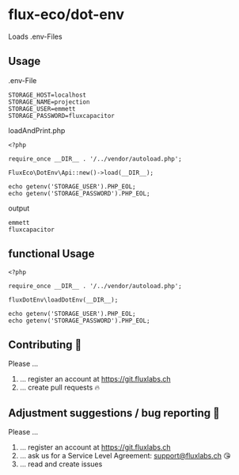 # flux-eco/dot-env

Loads .env-Files

## Usage

.env-File

```
STORAGE_HOST=localhost
STORAGE_NAME=projection
STORAGE_USER=emmett
STORAGE_PASSWORD=fluxcapacitor
```

loadAndPrint.php

```
<?php

require_once __DIR__ . '/../vendor/autoload.php';

FluxEco\DotEnv\Api::new()->load(__DIR__);

echo getenv('STORAGE_USER').PHP_EOL;
echo getenv('STORAGE_PASSWORD').PHP_EOL;
```

output

```
emmett
fluxcapacitor
```

## functional Usage

```
<?php

require_once __DIR__ . '/../vendor/autoload.php';

fluxDotEnv\loadDotEnv(__DIR__);

echo getenv('STORAGE_USER').PHP_EOL;
echo getenv('STORAGE_PASSWORD').PHP_EOL;
```

## Contributing :purple_heart:

Please ...

1. ... register an account at https://git.fluxlabs.ch
2. ... create pull requests :fire:

## Adjustment suggestions / bug reporting :feet:

Please ...

1. ... register an account at https://git.fluxlabs.ch
2. ... ask us for a Service Level Agreement: support@fluxlabs.ch :kissing_heart:
3. ... read and create issues